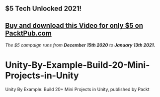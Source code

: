 ## $5 Tech Unlocked 2021!
[Buy and download this Video for only $5 on PacktPub.com](https://www.packtpub.com/product/unity-by-example-build-20-mini-projects-in-unity-video/9781839218989)
-----
*The $5 campaign         runs from __December 15th 2020__ to __January 13th 2021.__*

# Unity-By-Example-Build-20-Mini-Projects-in-Unity
Unity By Example: Build 20+ Mini Projects in Unity, published by Packt
